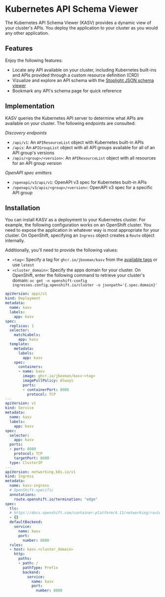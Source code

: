 # Kubernetes API Schema Viewer

The Kubernetes API Schema Viewer (KASV) provides a dynamic view of your cluster's APIs. You deploy the application to your cluster as you would any other application.

## Features
Enjoy the following features:

- Locate any API available on your cluster, including Kubernetes built-ins and APIs provided through a custom resource definition (CRD)
- Vizualize and explore an API schema with the [Stoplight JSON schema viewer](https://github.com/stoplightio/json-schema-viewer)
- Bookmark any API's schema page for quick reference

## Implementation
KASV queries the Kubernetes API server to determine what APIs are available on your cluster. The following endpoints are consulted:

*Discovery endpoints*

- `/api/v1`: An `APIResourceList` object with Kubernetes built-in APIs
- `/apis`: An `APIGroupList` object with all API groups available for all of an API group's versions
- `/apis/<group>/<version>`: An `APIResourceList` object with all resources for an API group version

*OpenAPI spec emitters*

- `/openapi/v3/api/v1`: OpenAPI v3 spec for Kubernetes built-in APIs
- `/openapi/v3/apis/<group>/<version>`: OpenAPI v3 spec for a specific API group

## Installation
You can install KASV as a deployment to your Kubernetes cluster. For example, the following configuration works on an OpenShift cluster. You need to expose the application in whatever way is most appropriate for your cluster. On OpenShift, specifying an `Ingress` object creates a `Route` object internally.

Additionally, you'll need to provide the following values:
- `<tag>`: Specify a tag for `ghcr.io/jboxman/kasv` from the [available tags](https://github.com/jboxman/kubernetes-api-docs/pkgs/container/kasv/versions) or use `latest`
- `<cluster_domain>`: Specify the apps domain for your cluster. On OpenShift, enter the following command to retrieve your cluster's domain: `oc get -n openshift-config ingresses.config.openshift.io/cluster -o jsonpath='{.spec.domain}'`

```yaml
apiVersion: apps/v1
kind: Deployment
metadata:
  name: kasv
  labels:
    app: kasv
spec:
  replicas: 1
  selector:
    matchLabels:
      app: kasv
  template:
    metadata:
      labels:
        app: kasv
    spec:
      containers:
      - name: kasv
        image: ghcr.io/jboxman/kasv:<tag>
        imagePullPolicy: Always
        ports:
        - containerPort: 8080
          protocol: TCP
---
apiVersion: v1
kind: Service
metadata:
  name: kasv
  labels:
    app: kasv
spec:
  selector:
    app: kasv
  ports:
  - port: 8080
    protocol: TCP
    targetPort: 8080
  type: ClusterIP
---
apiVersion: networking.k8s.io/v1
kind: Ingress
metadata:
  name: kasv-ingress
  # OpenShift-specific
  annotations:
    route.openshift.io/termination: "edge"
spec:
  tls:
  # https://docs.openshift.com/container-platform/4.11/networking/routes/route-configuration.html#creating-edge-route-with-default-certificate_route-configuration
  - {}
  defaultBackend:
    service:
      name: kasv
      port:
        number: 8080
  rules:
  - host: kasv.<cluster_domain>
    http:
      paths:
      - path: /
        pathType: Prefix
        backend:
          service:
            name: kasv
            port:
              number: 8080
```
